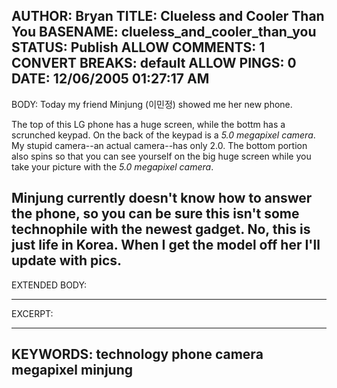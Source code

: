 AUTHOR: Bryan
TITLE: Clueless and Cooler Than You
BASENAME: clueless_and_cooler_than_you
STATUS: Publish
ALLOW COMMENTS: 1
CONVERT BREAKS: __default__
ALLOW PINGS: 0
DATE: 12/06/2005 01:27:17 AM
-----
BODY:
Today my friend Minjung (이민정) showed me her new phone.

The top of this LG phone has a huge screen, while the bottm has a scrunched keypad. On the back of the keypad is a <em>5.0 megapixel camera</em>. My stupid camera--an actual camera--has only 2.0. The bottom portion also spins so that you can see yourself on the big huge screen while you take your picture with the <em>5.0 megapixel camera</em>. 

Minjung currently doesn't know how to answer the phone, so you can be sure this isn't some technophile with the newest gadget. No, this is just life in Korea. When I get the model off her I'll update with pics.
-----
EXTENDED BODY:

-----
EXCERPT:

-----
KEYWORDS:
technology phone camera megapixel minjung
-----


